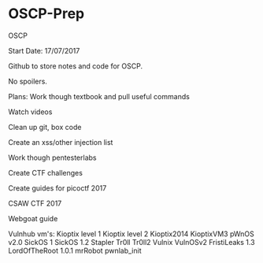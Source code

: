 # OSCP-Prep
OSCP

Start Date: 17/07/2017

Github to store notes and code for OSCP.

No spoilers.

Plans:
Work though textbook and pull useful commands

Watch videos

Clean up git, box code

Create an xss/other injection list

Work though pentesterlabs

Create CTF challenges

Create guides for picoctf 2017

CSAW CTF 2017

Webgoat guide


Vulnhub vm's: 
Kioptix level 1
Kioptix level 2
Kioptix2014
KioptixVM3
pWnOS v2.0
SickOS 1
SickOS 1.2
Stapler
Tr0ll
Tr0ll2
Vulnix
VulnOSv2
FristiLeaks 1.3
LordOfTheRoot 1.0.1
mrRobot
pwnlab_init

